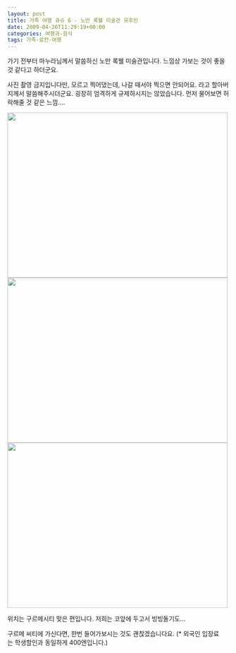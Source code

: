 ```yaml
---
layout: post
title: 가족 여행 큐슈 6 - 노만 록웰 미술관 유후인
date: 2009-04-26T11:29:19+00:00
categories: 여행과-음식
tags: 가족-료칸-여행
---
```

가기 전부터 마누라님께서 말씀하신 노만 록웰 미술관입니다. 느낌상 가보는 것이 좋을 것 같다고 하더군요.

사진 촬영 금지입니다만, 모르고 찍어댔는데, 나갈 때서야 찍으면 안되어요. 라고 할아버지께서 말씀해주시더군요. 굉장히 엄격하게 규제하시지는 않았습니다. 먼저 물어보면 허락해줄 것 같은 느낌....

<img class="aligncenter" alt="" src="http://jinto.pe.kr/wp-content/uploads/1/cfile25.uf.2011391349F443711BBF5A.jpg" width="500" height="375" /><img class="aligncenter" alt="" src="http://jinto.pe.kr/wp-content/uploads/1/cfile5.uf.1411391349F443721CA58A.jpg" width="500" height="375" /><img class="aligncenter" alt="" src="http://jinto.pe.kr/wp-content/uploads/1/cfile5.uf.1511391349F443741DF57A.jpg" width="500" height="375" />

위치는 구르메시티 맞은 편입니다. 저희는 코앞에 두고서 빙빙돌기도...

구르메 씨티에 가신다면, 한번 들어가보시는 것도 괜찮겠습니다요. (* 외국인 입장료는 학생할인과 동일하게 400엔입니다.)
